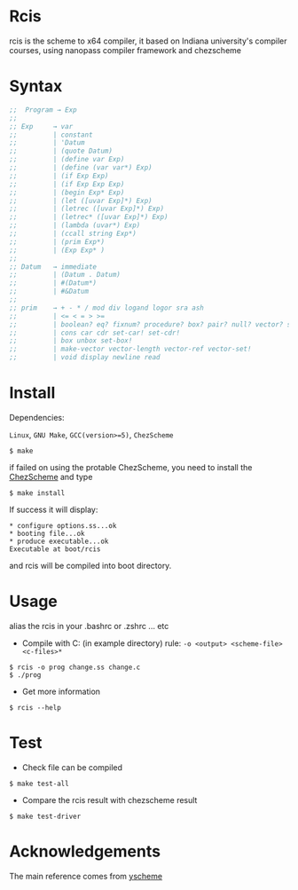 Rcis
====
rcis is  the scheme to x64 compiler, it based on Indiana university's compiler courses, using nanopass compiler framework and chezscheme

Syntax
=====

```scheme
;;  Program → Exp
;;
;; Exp     → var
;;         | constant
;;         | 'Datum
;;         | (quote Datum)
;;         | (define var Exp)
;;         | (define (var var*) Exp)
;;         | (if Exp Exp)
;;         | (if Exp Exp Exp)
;;         | (begin Exp* Exp)
;;         | (let ([uvar Exp]*) Exp)
;;         | (letrec ([uvar Exp]*) Exp)
;;         | (letrec* ([uvar Exp]*) Exp)
;;         | (lambda (uvar*) Exp)
;;         | (ccall string Exp*)
;;         | (prim Exp*)
;;         | (Exp Exp* )
;;
;; Datum   → immediate
;;         | (Datum . Datum)
;;         | #(Datum*)
;;         | #&Datum
;;
;; prim    → + - * / mod div logand logor sra ash
;;         | <= < = > >=
;;         | boolean? eq? fixnum? procedure? box? pair? null? vector? string?
;;         | cons car cdr set-car! set-cdr!
;;         | box unbox set-box!
;;         | make-vector vector-length vector-ref vector-set!
;;         | void display newline read

```

Install
========

Dependencies:

`Linux`, `GNU Make`, `GCC(version>=5)`, `ChezScheme`

```shell
$ make
```
if failed on using the protable ChezScheme,
you need to install the [ChezScheme](https://github.com/cisco/ChezScheme) and type
```shell
$ make install
```
If success it will display:
```shell
* configure options.ss...ok
* booting file...ok
* produce executable...ok
Executable at boot/rcis
```
and rcis will be compiled into boot directory.

Usage
========

alias the rcis in your .bashrc or .zshrc ... etc

- Compile with C: (in example directory)
rule: `-o <output> <scheme-file> <c-files>*`
```shell
$ rcis -o prog change.ss change.c
$ ./prog
```

- Get more information
```shell
$ rcis --help
```

Test
========

- Check file can be compiled
```
$ make test-all
```

- Compare the rcis result with chezscheme result
```
$ make test-driver
```

Acknowledgements
========

The main reference comes from [yscheme](https://github.com/yinwang0/yscheme)
